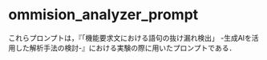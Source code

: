 # ommision_analyzer_prompt
これらプロンプトは，『「機能要求文における語句の抜け漏れ検出」 -生成AIを活用した解析手法の検討-』における実験の際に用いたプロンプトである．
